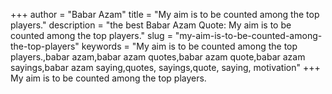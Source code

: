 +++
author = "Babar Azam"
title = "My aim is to be counted among the top players."
description = "the best Babar Azam Quote: My aim is to be counted among the top players."
slug = "my-aim-is-to-be-counted-among-the-top-players"
keywords = "My aim is to be counted among the top players.,babar azam,babar azam quotes,babar azam quote,babar azam sayings,babar azam saying,quotes, sayings,quote, saying, motivation"
+++
My aim is to be counted among the top players.
